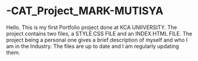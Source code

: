 # -CAT_Project_MARK-MUTISYA
Hello. This is my first Portfolio project done at KCA UNIIVERSITY.
The project contains two files, a STYLE.CSS FILE and an INDEX.HTML FILE.
The project being a personal one gives a brief description of myself and who I am in the Industry. 
The files are up to date and I am regularly updating them.
